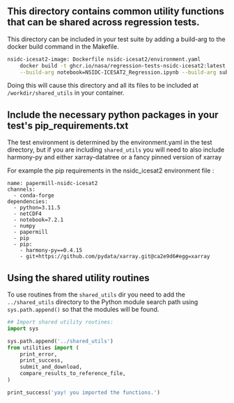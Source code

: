 ## This directory contains common utility functions that can be shared across regression tests.

This directory can be included in your test suite by adding a build-arg to the docker build command in the Makefile.

```sh
nsidc-icesat2-image: Dockerfile nsidc-icesat2/environment.yaml
	docker build -t ghcr.io/nasa/regression-tests-nsidc-icesat2:latest -f ./Dockerfile \
	--build-arg notebook=NSIDC-ICESAT2_Regression.ipynb --build-arg sub_dir=nsidc-icesat2 --build-arg shared_utils=true .
```

Doing this will cause this directory and all its files to be included at `/workdir/shared_utils` in your container.

## Include the necessary python packages in your test's pip_requirements.txt

The test environment is determined by the environment.yaml in the test directory, but if you are including `shared_utils` you will need to also include harmony-py and either xarray-datatree or a fancy pinned version of xarray

For example the pip requirements in the nsidc_icesat2 environment file :
```
name: papermill-nsidc-icesat2
channels:
  - conda-forge
dependencies:
  - python=3.11.5
  - netCDF4
  - notebook=7.2.1
  - numpy
  - papermill
  - pip
  - pip:
    - harmony-py==0.4.15
    - git+https://github.com/pydata/xarray.git@ca2e9d6#egg=xarray
```


## Using the shared utility routines

To use routines from the `shared_utils` dir you need to add the `../shared_utils` directory to the Python module search path using `sys.path.append()` so that the modules will be found.

```python
## Import shared utility routines:
import sys

sys.path.append('../shared_utils')
from utilities import (
    print_error,
    print_success,
    submit_and_download,
    compare_results_to_reference_file,
)

print_success('yay! you imported the functions.')
```
